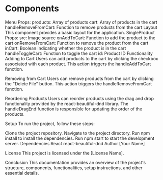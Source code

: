 <h1>Components</h1>
Menu
Props:
products: Array of products
cart: Array of products in the cart
handleRemoveFromCart: Function to remove products from the cart
Layout
This component provides a basic layout for the application.
SingleProduct
Props:
src: Image source
onAddToCart: Function to add the product to the cart
onRemoveFromCart: Function to remove the product from the cart
inCart: Boolean indicating whether the product is in the cart
handleToggleCart: Function to toggle the cart
id: Product ID
Functionality
Adding to Cart
Users can add products to the cart by clicking the checkbox associated with each product. This action triggers the handleAddToCart function.

Removing from Cart
Users can remove products from the cart by clicking the "Delete File" button. This action triggers the handleRemoveFromCart function.

Reordering Products
Users can reorder products using the drag and drop functionality provided by the react-beautiful-dnd library. The handleDragEnd function is responsible for updating the order of the products.

Setup
To run the project, follow these steps:

Clone the project repository.
Navigate to the project directory.
Run npm install to install the dependencies.
Run npm start to start the development server.
Dependencies
React
react-beautiful-dnd
Author
[Your Name]

License
This project is licensed under the [License Name].

Conclusion
This documentation provides an overview of the project's structure, components, functionalities, setup instructions, and other essential details.
